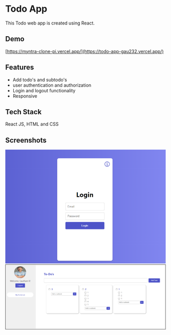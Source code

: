 # Todo App

This Todo web app is created using React.

## Demo

[https://myntra-clone-pi.vercel.app/](https://todo-app-gau232.vercel.app/)
## Features

- Add todo's and subtodo's
- user authentication and authorization
- Login and logout functionality
- Responsive

## Tech Stack

React JS, HTML and CSS

## Screenshots

![App Screenshot](https://github.com/Gau232/TodoApp/blob/main/src/assets/sample_images/todo-project-pic1.png)
![App Screenshot](https://github.com/Gau232/TodoApp/blob/main/src/assets/sample_images/todo-project-pic2.png)
